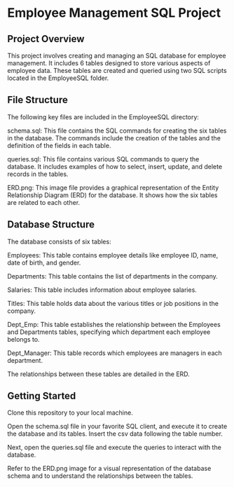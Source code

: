 # Employee Management SQL Project
## Project Overview
This project involves creating and managing an SQL database for employee management. It includes 6 tables designed to store various aspects of employee data. These tables are created and queried using two SQL scripts located in the EmployeeSQL folder. 
## File Structure
The following key files are included in the EmployeeSQL directory: 

schema.sql: This file contains the SQL commands for creating the six tables in the database. The commands include the creation of the tables and the definition of the fields in each table. 

queries.sql: This file contains various SQL commands to query the database. It includes examples of how to select, insert, update, and delete records in the tables. 

ERD.png: This image file provides a graphical representation of the Entity Relationship Diagram (ERD) for the database. It shows how the six tables are related to each other. 

## Database Structure
The database consists of six tables: 

Employees: This table contains employee details like employee ID, name, date of birth, and gender. 

Departments: This table contains the list of departments in the company. 

Salaries: This table includes information about employee salaries. 

Titles: This table holds data about the various titles or job positions in the company. 

Dept_Emp: This table establishes the relationship between the Employees and Departments tables, specifying which department each employee belongs to. 

Dept_Manager: This table records which employees are managers in each department. 

The relationships between these tables are detailed in the ERD. 

## Getting Started
Clone this repository to your local machine. 

Open the schema.sql file in your favorite SQL client, and execute it to create the database and its tables. Insert the csv data following the table number. 

Next, open the queries.sql file and execute the queries to interact with the database. 

Refer to the ERD.png image for a visual representation of the database schema and to understand the relationships between the tables. 
